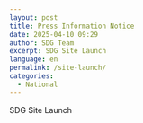 ```yaml
---
layout: post
title: Press Information Notice
date: 2025-04-10 09:29
author: SDG Team
excerpt: SDG Site Launch
language: en
permalink: /site-launch/
categories:
  - National
---
```

SDG Site Launch
